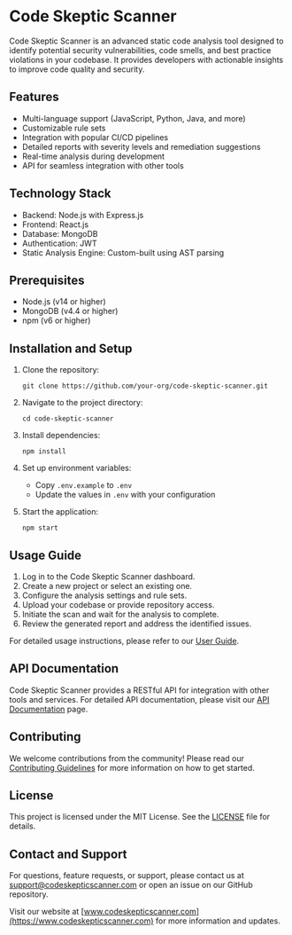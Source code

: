 # Code Skeptic Scanner

Code Skeptic Scanner is an advanced static code analysis tool designed to identify potential security vulnerabilities, code smells, and best practice violations in your codebase. It provides developers with actionable insights to improve code quality and security.

## Features

- Multi-language support (JavaScript, Python, Java, and more)
- Customizable rule sets
- Integration with popular CI/CD pipelines
- Detailed reports with severity levels and remediation suggestions
- Real-time analysis during development
- API for seamless integration with other tools

## Technology Stack

- Backend: Node.js with Express.js
- Frontend: React.js
- Database: MongoDB
- Authentication: JWT
- Static Analysis Engine: Custom-built using AST parsing

## Prerequisites

- Node.js (v14 or higher)
- MongoDB (v4.4 or higher)
- npm (v6 or higher)

## Installation and Setup

1. Clone the repository:
   ```
   git clone https://github.com/your-org/code-skeptic-scanner.git
   ```

2. Navigate to the project directory:
   ```
   cd code-skeptic-scanner
   ```

3. Install dependencies:
   ```
   npm install
   ```

4. Set up environment variables:
   - Copy `.env.example` to `.env`
   - Update the values in `.env` with your configuration

5. Start the application:
   ```
   npm start
   ```

## Usage Guide

1. Log in to the Code Skeptic Scanner dashboard.
2. Create a new project or select an existing one.
3. Configure the analysis settings and rule sets.
4. Upload your codebase or provide repository access.
5. Initiate the scan and wait for the analysis to complete.
6. Review the generated report and address the identified issues.

For detailed usage instructions, please refer to our [User Guide](docs/user-guide.md).

## API Documentation

Code Skeptic Scanner provides a RESTful API for integration with other tools and services. For detailed API documentation, please visit our [API Documentation](docs/api-docs.md) page.

## Contributing

We welcome contributions from the community! Please read our [Contributing Guidelines](CONTRIBUTING.md) for more information on how to get started.

## License

This project is licensed under the MIT License. See the [LICENSE](LICENSE) file for details.

## Contact and Support

For questions, feature requests, or support, please contact us at support@codeskepticscanner.com or open an issue on our GitHub repository.

Visit our website at [www.codeskepticscanner.com](https://www.codeskepticscanner.com) for more information and updates.